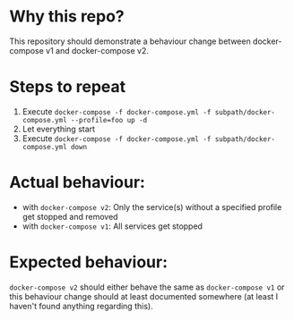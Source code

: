 # Why this repo?

This repository should demonstrate a behaviour change between docker-compose v1 and docker-compose v2.

# Steps to repeat

1. Execute `docker-compose -f docker-compose.yml -f subpath/docker-compose.yml --profile=foo up -d`
2. Let everything start
3. Execute `docker-compose -f docker-compose.yml -f subpath/docker-compose.yml down`

# Actual behaviour:
* with `docker-compose v2`: Only the service(s) without a specified profile get stopped and removed
* with `docker-compose v1`: All services get stopped

# Expected behaviour:
`docker-compose v2` should either behave the same as `docker-compose v1` or this behaviour change should at least documented somewhere (at least I haven't found anything regarding this).
